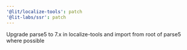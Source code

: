 ```yaml
---
'@lit/localize-tools': patch
'@lit-labs/ssr': patch
---
```


Upgrade parse5 to 7.x in localize-tools and import from root of parse5 where possible
